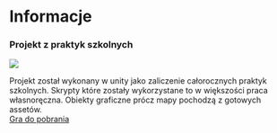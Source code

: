 <h1> Informacje </h1>


<h3>Projekt z praktyk szkolnych</h3>
<img src="https://user-images.githubusercontent.com/99731335/220291533-cf79eece-8179-4331-aefe-4a738b46eec3.png">

Projekt został wykonany w unity jako zaliczenie całorocznych praktyk szkolnych. Skrypty które zostały wykorzystane to w większości praca własnoręczna. Obiekty graficzne prócz mapy pochodzą z gotowych assetów. <br>
<a href="https://drive.google.com/drive/folders/1If-aasu4jHIoOVZFVo97b2268dhIvwx5?usp=sharing">Gra do pobrania</a>
